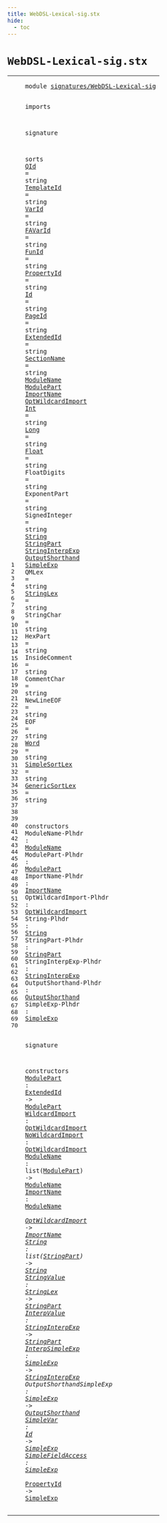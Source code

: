 ```yaml
---
title: WebDSL-Lexical-sig.stx
hide:
  - toc
---
```


# `WebDSL-Lexical-sig.stx`



[pdmosses/webdsl-statix/webdslstatix/src-gen/statix/signatures/WebDSL-Lexical-sig.stx]: https://github.com/pdmosses/webdsl-statix/blob/master/webdslstatix/src-gen/statix/signatures/WebDSL-Lexical-sig.stx "The source file on GitHub"

<div class="stx"><table class="highlighttable"><tbody><tr><td class="linenos"><div class="linenodiv"><pre><span></span>1
2
3
4
5
6
7
8
9
10
11
12
13
14
15
16
17
18
19
20
21
22
23
24
25
26
27
28
29
30
31
32
33
34
35
36
37
38
39
40
41
42
43
44
45
46
47
48
49
50
51
52
53
54
55
56
57
58
59
60
61
62
63
64
65
66
67
68
69
70
</pre></div></td>
<td class="code"><pre><code><span class="keyword">module</span> <a href="../HQL-sig.stx/#signatures/WebDSL-Lexical-sig_68_97" id="signatures/WebDSL-Lexical-sig_7_36" title="Referenced at ../HQL-sig.stx line 5; ../WebDSL-AccessControl-sig.stx line 7; ../WebDSL-Action-sig.stx line 6; ../WebDSL-Ajax-sig.stx line 5; ../WebDSL-Attributes-sig.stx line 5; ../WebDSL-Core-sig.stx line 6; ../WebDSL-DataModel-sig.stx line 6; ../WebDSL-DataValidation-sig.stx line 5; ../WebDSL-Dispatch-sig.stx line 6; ../WebDSL-EntityDerive-sig.stx line 6; ../WebDSL-Exception-sig.stx line 6; ../WebDSL-Expand-sig.stx line 5; ../WebDSL-Generated-sig.stx line 5; ../WebDSL-Native-sig.stx line 5; ../WebDSL-Prefetch-sig.stx line 6; ../WebDSL-Regex-sig.stx line 5; ../WebDSL-Search-sig.stx line 6; ../WebDSL-Service-sig.stx line 6; ../webdsl-statix-sig.stx line 17; ../WebDSL-Test-sig.stx line 5; ../WebDSL-Type-sig.stx line 6; ../WebDSL-UI-sig.stx line 7"><span class="token sort_ModuleID">signatures/WebDSL-Lexical-sig</span></a>

<span class="keyword">imports</span>

<span class="keyword">signature</span>

  <span class="keyword">sorts</span>
    <a href="../WebDSL-Core-sig.stx/#QId_1714_1717" id="QId_70_73" title="Referenced at ../WebDSL-Core-sig.stx line 62, 63; ../WebDSL-Native-sig.stx line 33, 34, 46, 49"><span class="token sort_OpId">QId</span></a> <span class="operator">=</span> <span class="cons_StringSort">string</span>
    <a href="../WebDSL-UI-sig.stx/#TemplateId_3008_3018" id="TemplateId_87_97" title="Referenced at ../WebDSL-UI-sig.stx line 105, 106, 106, 111, 237, 238"><span class="token sort_OpId">TemplateId</span></a> <span class="operator">=</span> <span class="cons_StringSort">string</span>
    <a href="../WebDSL-Action-sig.stx/#VarId_2366_2371" id="VarId_111_116" title="Referenced at ../WebDSL-Action-sig.stx line 88, 89, 90, 106, 107, 108, 109, 116, 158, 159, 160, 161, 162, 163, 164, 165, 166; ../WebDSL-Core-sig.stx line 53, 56; ../WebDSL-DataModel-sig.stx line 31, 32, 33, 34, 35, 36, 37, 38, 39, 40, 41, 42; ../WebDSL-Exception-sig.stx line 24; ../WebDSL-Prefetch-sig.stx line 81; ../WebDSL-UI-sig.stx line 131, 132, 133, 134, 135, 136, 157, 158, 159, 160"><span class="token sort_OpId">VarId</span></a> <span class="operator">=</span> <span class="cons_StringSort">string</span>
    <a href="../WebDSL-Action-sig.stx/#FAVarId_3783_3790" id="FAVarId_130_137" title="Referenced at ../WebDSL-Action-sig.stx line 121"><span class="token sort_OpId">FAVarId</span></a> <span class="operator">=</span> <span class="cons_StringSort">string</span>
    <a href="../WebDSL-Action-sig.stx/#FunId_1379_1384" id="FunId_151_156" title="Referenced at ../WebDSL-Action-sig.stx line 67, 78, 79, 80, 136"><span class="token sort_OpId">FunId</span></a> <span class="operator">=</span> <span class="cons_StringSort">string</span>
    <a href="#PropertyId_1721_1731" id="PropertyId_170_180" title="Referenced at line 70; ../WebDSL-Action-sig.stx line 117; ../WebDSL-Ajax-sig.stx line 61; ../WebDSL-DataModel-sig.stx line 43, 44; ../WebDSL-Prefetch-sig.stx line 82"><span class="token sort_OpId">PropertyId</span></a> <span class="operator">=</span> <span class="cons_StringSort">string</span>
    <a href="#Id_1669_1671" id="Id_194_196" title="Referenced at line 69; ../WebDSL-AccessControl-sig.stx line 43, 44, 44, 45, 46, 46, 47, 51, 53, 56, 58, 59, 62; ../WebDSL-Action-sig.stx line 101, 127, 137, 144, 190; ../WebDSL-Ajax-sig.stx line 49, 49, 50, 51, 53, 53, 54, 55, 58, 60; ../WebDSL-Attributes-sig.stx line 29; ../WebDSL-Core-sig.stx line 75, 76; ../WebDSL-DataModel-sig.stx line 26, 26, 27, 28, 29, 30, 57, 57, 58, 59, 59, 61, 62, 71; ../WebDSL-DataValidation-sig.stx line 23, 26, 27; ../WebDSL-Dispatch-sig.stx line 29, 30, 37, 38; ../WebDSL-EntityDerive-sig.stx line 23, 24, 25; ../WebDSL-Expand-sig.stx line 28, 29, 30, 31, 32, 33, 34, 34, 36, 37, 38, 39; ../WebDSL-Generated-sig.stx line 18; ../WebDSL-Native-sig.stx line 35, 37, 39, 50, 53; ../WebDSL-Prefetch-sig.stx line 46, 47, 51, 58; ../WebDSL-Regex-sig.stx line 108; ../WebDSL-Search-sig.stx line 137, 144, 145, 146, 149, 167, 169, 170, 173, 174, 175, 176, 178, 274, 275, 276; ../WebDSL-Service-sig.stx line 23, 24, 24, 27, 28; ../WebDSL-Test-sig.stx line 17; ../WebDSL-Type-sig.stx line 21; ../WebDSL-UI-sig.stx line 102, 109, 112, 235, 240, 241, 243, 244, 245, 246, 257, 257"><span class="token sort_OpId">Id</span></a> <span class="operator">=</span> <span class="cons_StringSort">string</span>
    <a href="../WebDSL-AccessControl-sig.stx/#PageId_991_997" id="PageId_210_216" title="Referenced at ../WebDSL-AccessControl-sig.stx line 40; ../WebDSL-UI-sig.stx line 110, 191"><span class="token sort_OpId">PageId</span></a> <span class="operator">=</span> <span class="cons_StringSort">string</span>
    <a href="#ExtendedId_1197_1207" id="ExtendedId_230_240" title="Referenced at line 59"><span class="token sort_OpId">ExtendedId</span></a> <span class="operator">=</span> <span class="cons_StringSort">string</span>
    <a href="../WebDSL-Core-sig.stx/#SectionName_1650_1661" id="SectionName_254_265" title="Referenced at ../WebDSL-Core-sig.stx line 61"><span class="token sort_OpId">SectionName</span></a> <span class="operator">=</span> <span class="cons_StringSort">string</span>
    <span class="cons_SortDecl"><a href="#ModuleName_846_856" id="ModuleName_279_289" title="Referenced at line 46, 62, 63; ../WebDSL-Core-sig.stx line 64, 65"><span class="token sort_OpId">ModuleName</span></a></span>
    <span class="cons_SortDecl"><a href="#ModulePart_880_890" id="ModulePart_294_304" title="Referenced at line 47, 59, 62; ../../../../trans/static-semantics/webdsl-modules.stx line 120"><span class="token sort_OpId">ModulePart</span></a></span>
    <span class="cons_SortDecl"><a href="#ImportName_914_924" id="ImportName_309_319" title="Referenced at line 48, 63; ../WebDSL-Core-sig.stx line 71"><span class="token sort_OpId">ImportName</span></a></span>
    <span class="cons_SortDecl"><a href="#OptWildcardImport_955_972" id="OptWildcardImport_324_341" title="Referenced at line 49, 60, 61, 63"><span class="token sort_OpId">OptWildcardImport</span></a></span>
    <a href="../WebDSL-Action-sig.stx/#Int_3495_3498" id="Int_346_349" title="Referenced at ../WebDSL-Action-sig.stx line 112; ../WebDSL-DataModel-sig.stx line 67, 70; ../WebDSL-Search-sig.stx line 180, 181"><span class="token sort_OpId">Int</span></a> <span class="operator">=</span> <span class="cons_StringSort">string</span>
    <a href="../WebDSL-Action-sig.stx/#Long_3524_3528" id="Long_363_367" title="Referenced at ../WebDSL-Action-sig.stx line 113"><span class="token sort_OpId">Long</span></a> <span class="operator">=</span> <span class="cons_StringSort">string</span>
    <a href="../WebDSL-Action-sig.stx/#Float_3555_3560" id="Float_381_386" title="Referenced at ../WebDSL-Action-sig.stx line 114; ../WebDSL-Search-sig.stx line 152, 177, 182"><span class="token sort_OpId">Float</span></a> <span class="operator">=</span> <span class="cons_StringSort">string</span>
    <span id="FloatDigits_400_411" title="Not referenced locally, nor via imports"><span class="token sort_OpId">FloatDigits</span></span> <span class="operator">=</span> <span class="cons_StringSort">string</span>
    <span id="ExponentPart_425_437" title="Not referenced locally, nor via imports"><span class="token sort_OpId">ExponentPart</span></span> <span class="operator">=</span> <span class="cons_StringSort">string</span>
    <span id="SignedInteger_451_464" title="Not referenced locally, nor via imports"><span class="token sort_OpId">SignedInteger</span></span> <span class="operator">=</span> <span class="cons_StringSort">string</span>
    <span class="cons_SortDecl"><a href="#String_992_998" id="String_478_484" title="Referenced at line 50, 64; ../WebDSL-Action-sig.stx line 115; ../WebDSL-Core-sig.stx line 76; ../WebDSL-DataModel-sig.stx line 68, 72, 73; ../WebDSL-Search-sig.stx line 149; ../../../../trans/static-semantics/webdsl-types.stx line 85"><span class="token sort_OpId">String</span></a></span>
    <span class="cons_SortDecl"><a href="#StringPart_1022_1032" id="StringPart_489_499" title="Referenced at line 51, 64, 65, 66; ../WebDSL-Action-sig.stx line 145; ../WebDSL-UI-sig.stx line 229; ../../../../trans/static-semantics/webdsl-types.stx line 89"><span class="token sort_OpId">StringPart</span></a></span>
    <span class="cons_SortDecl"><a href="#StringInterpExp_1061_1076" id="StringInterpExp_504_519" title="Referenced at line 52, 66, 67"><span class="token sort_OpId">StringInterpExp</span></a></span>
    <span class="cons_SortDecl"><a href="#OutputShorthand_1105_1120" id="OutputShorthand_524_539" title="Referenced at line 53, 68; ../WebDSL-Action-sig.stx line 142; ../WebDSL-UI-sig.stx line 228"><span class="token sort_OpId">OutputShorthand</span></a></span>
    <span class="cons_SortDecl"><a href="#SimpleExp_1143_1152" id="SimpleExp_544_553" title="Referenced at line 54, 67, 68, 69, 70, 70; ../WebDSL-Action-sig.stx line 143, 144, 144; ../../../../trans/static-semantics/webdsl.stx line 395"><span class="token sort_OpId">SimpleExp</span></a></span>
    <span id="QMLex_558_563" title="Not referenced locally, nor via imports"><span class="token sort_OpId">QMLex</span></span> <span class="operator">=</span> <span class="cons_StringSort">string</span>
    <a href="#StringLex_1470_1479" id="StringLex_577_586" title="Referenced at line 65"><span class="token sort_OpId">StringLex</span></a> <span class="operator">=</span> <span class="cons_StringSort">string</span>
    <span id="StringChar_600_610" title="Not referenced locally, nor via imports"><span class="token sort_OpId">StringChar</span></span> <span class="operator">=</span> <span class="cons_StringSort">string</span>
    <span id="HexPart_624_631" title="Not referenced locally, nor via imports"><span class="token sort_OpId">HexPart</span></span> <span class="operator">=</span> <span class="cons_StringSort">string</span>
    <span id="InsideComment_645_658" title="Not referenced locally, nor via imports"><span class="token sort_OpId">InsideComment</span></span> <span class="operator">=</span> <span class="cons_StringSort">string</span>
    <span id="CommentChar_672_683" title="Not referenced locally, nor via imports"><span class="token sort_OpId">CommentChar</span></span> <span class="operator">=</span> <span class="cons_StringSort">string</span>
    <span id="NewLineEOF_697_707" title="Not referenced locally, nor via imports"><span class="token sort_OpId">NewLineEOF</span></span> <span class="operator">=</span> <span class="cons_StringSort">string</span>
    <span id="EOF_721_724" title="Not referenced locally, nor via imports"><span class="token sort_OpId">EOF</span></span> <span class="operator">=</span> <span class="cons_StringSort">string</span>
    <a href="../WebDSL-Core-sig.stx/#Word_2245_2249" id="Word_738_742" title="Referenced at ../WebDSL-Core-sig.stx line 73, 74"><span class="token sort_OpId">Word</span></a> <span class="operator">=</span> <span class="cons_StringSort">string</span>
    <a href="../WebDSL-Action-sig.stx/#SimpleSortLex_3864_3877" id="SimpleSortLex_756_769" title="Referenced at ../WebDSL-Action-sig.stx line 124; ../WebDSL-Core-sig.stx line 43; ../WebDSL-Prefetch-sig.stx line 53, 89; ../WebDSL-Search-sig.stx line 188, 251"><span class="token sort_OpId">SimpleSortLex</span></a> <span class="operator">=</span> <span class="cons_StringSort">string</span>
    <a href="../WebDSL-Core-sig.stx/#GenericSortLex_912_926" id="GenericSortLex_783_797" title="Referenced at ../WebDSL-Core-sig.stx line 44"><span class="token sort_OpId">GenericSortLex</span></a> <span class="operator">=</span> <span class="cons_StringSort">string</span>

  <span class="keyword">constructors</span>
    <span id="ModuleName-Plhdr_827_843" title="Not referenced locally, nor via imports"><span class="token sort_OpId">ModuleName-Plhdr</span></span> <span class="operator">:</span> <span class="cons_SimpleSort"><a href="#ModuleName_279_289" id="ModuleName_846_856" title="Defined at line 18"><span class="token sort_OpId">ModuleName</span></a></span>
    <span id="ModulePart-Plhdr_861_877" title="Not referenced locally, nor via imports"><span class="token sort_OpId">ModulePart-Plhdr</span></span> <span class="operator">:</span> <span class="cons_SimpleSort"><a href="#ModulePart_294_304" id="ModulePart_880_890" title="Defined at line 19"><span class="token sort_OpId">ModulePart</span></a></span>
    <span id="ImportName-Plhdr_895_911" title="Not referenced locally, nor via imports"><span class="token sort_OpId">ImportName-Plhdr</span></span> <span class="operator">:</span> <span class="cons_SimpleSort"><a href="#ImportName_309_319" id="ImportName_914_924" title="Defined at line 20"><span class="token sort_OpId">ImportName</span></a></span>
    <span id="OptWildcardImport-Plhdr_929_952" title="Not referenced locally, nor via imports"><span class="token sort_OpId">OptWildcardImport-Plhdr</span></span> <span class="operator">:</span> <span class="cons_SimpleSort"><a href="#OptWildcardImport_324_341" id="OptWildcardImport_955_972" title="Defined at line 21"><span class="token sort_OpId">OptWildcardImport</span></a></span>
    <span id="String-Plhdr_977_989" title="Not referenced locally, nor via imports"><span class="token sort_OpId">String-Plhdr</span></span> <span class="operator">:</span> <span class="cons_SimpleSort"><a href="#String_478_484" id="String_992_998" title="Defined at line 28"><span class="token sort_OpId">String</span></a></span>
    <span id="StringPart-Plhdr_1003_1019" title="Not referenced locally, nor via imports"><span class="token sort_OpId">StringPart-Plhdr</span></span> <span class="operator">:</span> <span class="cons_SimpleSort"><a href="#StringPart_489_499" id="StringPart_1022_1032" title="Defined at line 29"><span class="token sort_OpId">StringPart</span></a></span>
    <span id="StringInterpExp-Plhdr_1037_1058" title="Not referenced locally, nor via imports"><span class="token sort_OpId">StringInterpExp-Plhdr</span></span> <span class="operator">:</span> <span class="cons_SimpleSort"><a href="#StringInterpExp_504_519" id="StringInterpExp_1061_1076" title="Defined at line 30"><span class="token sort_OpId">StringInterpExp</span></a></span>
    <span id="OutputShorthand-Plhdr_1081_1102" title="Not referenced locally, nor via imports"><span class="token sort_OpId">OutputShorthand-Plhdr</span></span> <span class="operator">:</span> <span class="cons_SimpleSort"><a href="#OutputShorthand_524_539" id="OutputShorthand_1105_1120" title="Defined at line 31"><span class="token sort_OpId">OutputShorthand</span></a></span>
    <span id="SimpleExp-Plhdr_1125_1140" title="Not referenced locally, nor via imports"><span class="token sort_OpId">SimpleExp-Plhdr</span></span> <span class="operator">:</span> <span class="cons_SimpleSort"><a href="#SimpleExp_544_553" id="SimpleExp_1143_1152" title="Defined at line 32"><span class="token sort_OpId">SimpleExp</span></a></span>

<span class="keyword">signature</span>

  <span class="keyword">constructors</span>
    <a href="../../../../trans/static-semantics/webdsl-modules.stx/#ModulePart_4887_4897" id="ModulePart_1184_1194" title="Referenced at ../../../../trans/static-semantics/webdsl-modules.stx line 121"><span class="token sort_OpId">ModulePart</span></a> <span class="operator">:</span> <span class="cons_SimpleSort"><a href="#ExtendedId_230_240" id="ExtendedId_1197_1207" title="Defined at line 16"><span class="token sort_OpId">ExtendedId</span></a></span> <span class="operator">-&gt;</span> <span class="cons_SimpleSort"><a href="#ModulePart_294_304" id="ModulePart_1211_1221" title="Defined at line 19"><span class="token sort_OpId">ModulePart</span></a></span>
    <a href="../../../../trans/static-semantics/webdsl-modules.stx/#WildcardImport_3093_3107" id="WildcardImport_1226_1240" title="Referenced at ../../../../trans/static-semantics/webdsl-modules.stx line 84"><span class="token sort_OpId">WildcardImport</span></a> <span class="operator">:</span> <span class="cons_SimpleSort"><a href="#OptWildcardImport_324_341" id="OptWildcardImport_1243_1260" title="Defined at line 21"><span class="token sort_OpId">OptWildcardImport</span></a></span>
    <a href="../../../../trans/static-semantics/webdsl-modules.stx/#NoWildcardImport_2266_2282" id="NoWildcardImport_1265_1281" title="Referenced at ../../../../trans/static-semantics/webdsl-modules.stx line 66"><span class="token sort_OpId">NoWildcardImport</span></a> <span class="operator">:</span> <span class="cons_SimpleSort"><a href="#OptWildcardImport_324_341" id="OptWildcardImport_1284_1301" title="Defined at line 21"><span class="token sort_OpId">OptWildcardImport</span></a></span>
    <a href="../../../../trans/static-semantics/webdsl-modules.stx/#ModuleName_610_620" id="ModuleName_1306_1316" title="Referenced at ../../../../trans/static-semantics/webdsl-modules.stx line 25, 66, 84"><span class="token sort_OpId">ModuleName</span></a> <span class="operator">:</span> <span class="keyword">list</span><span class="operator">(</span><span class="cons_SimpleSort"><a href="#ModulePart_294_304" id="ModulePart_1324_1334" title="Defined at line 19"><span class="token sort_OpId">ModulePart</span></a></span><span class="operator">)</span> <span class="operator">-&gt;</span> <span class="cons_SimpleSort"><a href="#ModuleName_279_289" id="ModuleName_1339_1349" title="Defined at line 18"><span class="token sort_OpId">ModuleName</span></a></span>
    <a href="../../../../trans/static-semantics/webdsl-modules.stx/#ImportName_2238_2248" id="ImportName_1354_1364" title="Referenced at ../../../../trans/static-semantics/webdsl-modules.stx line 66, 84"><span class="token sort_OpId">ImportName</span></a> <span class="operator">:</span> <span class="cons_SimpleSort"><a href="#ModuleName_279_289" id="ModuleName_1367_1377" title="Defined at line 18"><span class="token sort_OpId">ModuleName</span></a></span> <span class="operator">*</span> <span class="cons_SimpleSort"><a href="#OptWildcardImport_324_341" id="OptWildcardImport_1380_1397" title="Defined at line 21"><span class="token sort_OpId">OptWildcardImport</span></a></span> <span class="operator">-&gt;</span> <span class="cons_SimpleSort"><a href="#ImportName_309_319" id="ImportName_1401_1411" title="Defined at line 20"><span class="token sort_OpId">ImportName</span></a></span>
    <a href="../../../../trans/static-semantics/webdsl-types.stx/#String_2056_2062" id="String_1416_1422" title="Referenced at ../../../../trans/static-semantics/webdsl-types.stx line 86"><span class="token sort_OpId">String</span></a> <span class="operator">:</span> <span class="keyword">list</span><span class="operator">(</span><span class="cons_SimpleSort"><a href="#StringPart_489_499" id="StringPart_1430_1440" title="Defined at line 29"><span class="token sort_OpId">StringPart</span></a></span><span class="operator">)</span> <span class="operator">-&gt;</span> <span class="cons_SimpleSort"><a href="#String_478_484" id="String_1445_1451" title="Defined at line 28"><span class="token sort_OpId">String</span></a></span>
    <a href="../../../../trans/static-semantics/webdsl-types.stx/#StringValue_2200_2211" id="StringValue_1456_1467" title="Referenced at ../../../../trans/static-semantics/webdsl-types.stx line 90"><span class="token sort_OpId">StringValue</span></a> <span class="operator">:</span> <span class="cons_SimpleSort"><a href="#StringLex_577_586" id="StringLex_1470_1479" title="Defined at line 34"><span class="token sort_OpId">StringLex</span></a></span> <span class="operator">-&gt;</span> <span class="cons_SimpleSort"><a href="#StringPart_489_499" id="StringPart_1483_1493" title="Defined at line 29"><span class="token sort_OpId">StringPart</span></a></span>
    <a href="../../../../trans/static-semantics/webdsl-types.stx/#InterpValue_2287_2298" id="InterpValue_1498_1509" title="Referenced at ../../../../trans/static-semantics/webdsl-types.stx line 92"><span class="token sort_OpId">InterpValue</span></a> <span class="operator">:</span> <span class="cons_SimpleSort"><a href="#StringInterpExp_504_519" id="StringInterpExp_1512_1527" title="Defined at line 30"><span class="token sort_OpId">StringInterpExp</span></a></span> <span class="operator">-&gt;</span> <span class="cons_SimpleSort"><a href="#StringPart_489_499" id="StringPart_1531_1541" title="Defined at line 29"><span class="token sort_OpId">StringPart</span></a></span>
    <a href="../../../../trans/static-semantics/webdsl-types.stx/#InterpSimpleExp_2299_2314" id="InterpSimpleExp_1546_1561" title="Referenced at ../../../../trans/static-semantics/webdsl-types.stx line 92"><span class="token sort_OpId">InterpSimpleExp</span></a> <span class="operator">:</span> <span class="cons_SimpleSort"><a href="#SimpleExp_544_553" id="SimpleExp_1564_1573" title="Defined at line 32"><span class="token sort_OpId">SimpleExp</span></a></span> <span class="operator">-&gt;</span> <span class="cons_SimpleSort"><a href="#StringInterpExp_504_519" id="StringInterpExp_1577_1592" title="Defined at line 30"><span class="token sort_OpId">StringInterpExp</span></a></span>
    <span id="OutputShorthandSimpleExp_1597_1621" title="Not referenced locally, nor via imports"><span class="token sort_OpId">OutputShorthandSimpleExp</span></span> <span class="operator">:</span> <span class="cons_SimpleSort"><a href="#SimpleExp_544_553" id="SimpleExp_1624_1633" title="Defined at line 32"><span class="token sort_OpId">SimpleExp</span></a></span> <span class="operator">-&gt;</span> <span class="cons_SimpleSort"><a href="#OutputShorthand_524_539" id="OutputShorthand_1637_1652" title="Defined at line 31"><span class="token sort_OpId">OutputShorthand</span></a></span>
    <a href="../../../../trans/static-semantics/webdsl-actions.stx/#SimpleVar_9711_9720" id="SimpleVar_1657_1666" title="Referenced at ../../../../trans/static-semantics/webdsl-actions.stx line 232"><span class="token sort_OpId">SimpleVar</span></a> <span class="operator">:</span> <span class="cons_SimpleSort"><a href="#Id_194_196" id="Id_1669_1671" title="Defined at line 14"><span class="token sort_OpId">Id</span></a></span> <span class="operator">-&gt;</span> <span class="cons_SimpleSort"><a href="#SimpleExp_544_553" id="SimpleExp_1675_1684" title="Defined at line 32"><span class="token sort_OpId">SimpleExp</span></a></span>
    <a href="../../../../trans/static-semantics/webdsl-actions.stx/#SimpleFieldAccess_10458_10475" id="SimpleFieldAccess_1689_1706" title="Referenced at ../../../../trans/static-semantics/webdsl-actions.stx line 250"><span class="token sort_OpId">SimpleFieldAccess</span></a> <span class="operator">:</span> <span class="cons_SimpleSort"><a href="#SimpleExp_544_553" id="SimpleExp_1709_1718" title="Defined at line 32"><span class="token sort_OpId">SimpleExp</span></a></span> <span class="operator">*</span> <span class="cons_SimpleSort"><a href="#PropertyId_170_180" id="PropertyId_1721_1731" title="Defined at line 13"><span class="token sort_OpId">PropertyId</span></a></span> <span class="operator">-&gt;</span> <span class="cons_SimpleSort"><a href="#SimpleExp_544_553" id="SimpleExp_1735_1744" title="Defined at line 32"><span class="token sort_OpId">SimpleExp</span></a></span>
</code></pre></td></tr></tbody></table></div>